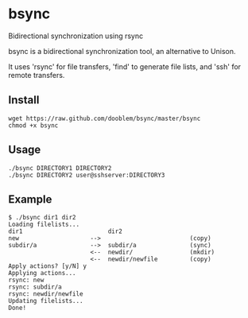 bsync
=====

Bidirectional synchronization using rsync

bsync is a bidirectional synchronization tool, an alternative to Unison.

It uses 'rsync' for file transfers, 'find' to generate file lists, and 'ssh' for remote transfers.

Install
-------

    wget https://raw.github.com/dooblem/bsync/master/bsync
    chmod +x bsync
    
Usage
-----

    ./bsync DIRECTORY1 DIRECTORY2
    ./bsync DIRECTORY2 user@sshserver:DIRECTORY3
    
Example
-------

    $ ./bsync dir1 dir2
    Loading filelists...
    dir1                        dir2                   
    new                    -->                         (copy)
    subdir/a               -->  subdir/a               (sync)
                           <--  newdir/                (mkdir)
                           <--  newdir/newfile         (copy)
    Apply actions? [y/N] y
    Applying actions...
    rsync: new
    rsync: subdir/a
    rsync: newdir/newfile
    Updating filelists...
    Done!
